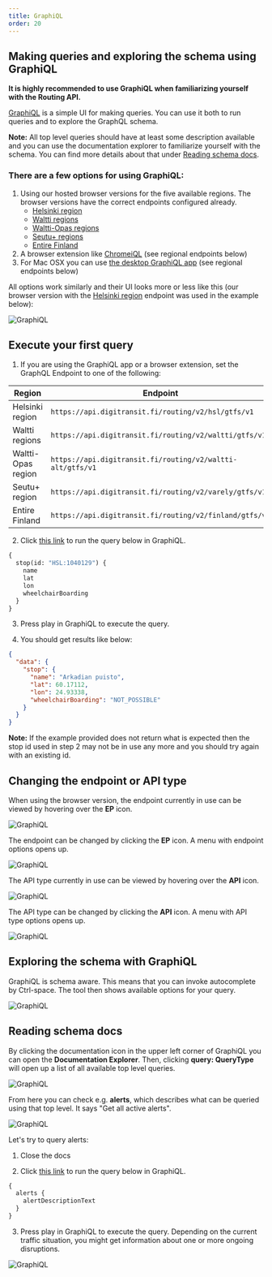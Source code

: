 ```yaml
---
title: GraphiQL
order: 20
---
```


## Making queries and exploring the schema using GraphiQL

**It is highly recommended to use GraphiQL when familiarizing yourself with the Routing API.**

[GraphiQL](https://github.com/graphql/graphiql) is a simple UI for making queries. You can use it both to run queries and to explore the GraphQL schema.

**Note:** All top level queries should have at least some description available and you can use the documentation explorer to familiarize yourself with the schema. You can find more details about that under [Reading schema docs](#reading-schema-docs).

### There are a few options for using GraphiQL:

1. Using our hosted browser versions for the five available regions. The browser versions have the correct endpoints configured already.
   * [Helsinki region](https://api.digitransit.fi/graphiql/hsl)
   * [Waltti regions](https://api.digitransit.fi/graphiql/waltti)
   * [Waltti-Opas regions](https://api.digitransit.fi/graphiql/waltti-alt)
   * [Seutu+ regions](https://api.digitransit.fi/graphiql/varely)
   * [Entire Finland](https://api.digitransit.fi/graphiql/finland)
2. A browser extension like [ChromeiQL](https://chrome.google.com/webstore/detail/chromeiql/fkkiamalmpiidkljmicmjfbieiclmeij) (see regional endpoints below)
3. For Mac OSX you can use [the desktop GraphiQL app](https://github.com/skevy/graphiql-app) (see regional endpoints below)

All options work similarly and their UI looks more or less like this (our browser version with the [Helsinki region](https://api.digitransit.fi/graphiql/hsl) endpoint was used in the example below):

![GraphiQL](./GraphiQL.png)

## Execute your first query

1. If you are using the GraphiQL app or a browser extension, set the GraphQL Endpoint to one of the following:

| Region              | Endpoint                                                                 |
|---------------------|--------------------------------------------------------------------------|
| Helsinki region     | `https://api.digitransit.fi/routing/v2/hsl/gtfs/v1`        |
| Waltti regions      | `https://api.digitransit.fi/routing/v2/waltti/gtfs/v1`     |
| Waltti-Opas region  | `https://api.digitransit.fi/routing/v2/waltti-alt/gtfs/v1` |
| Seutu+ region       | `https://api.digitransit.fi/routing/v2/varely/gtfs/v1`     |
| Entire Finland      | `https://api.digitransit.fi/routing/v2/finland/gtfs/v1`    |

2. Click [this link](https://api.digitransit.fi/graphiql/hsl?query=%7B%0A%20%20stop(id%3A%20%22HSL%3A1040129%22)%20%7B%0A%20%20%20%20name%0A%20%20%20%20lat%0A%20%20%20%20lon%0A%20%20%20%20wheelchairBoarding%0A%20%20%7D%0A%7D) to run the query below in GraphiQL.

```graphql
{
  stop(id: "HSL:1040129") {
    name
    lat
    lon
    wheelchairBoarding
  }
}
```

3. Press play in GraphiQL to execute the query.

4. You should get results like below:

```json
{
  "data": {
    "stop": {
      "name": "Arkadian puisto",
      "lat": 60.17112,
      "lon": 24.93338,
      "wheelchairBoarding": "NOT_POSSIBLE"
    }
  }
}
```
**Note:** If the example provided does not return what is expected then the stop id used in step 2 may not be in use any more and you should try again with an existing id.

## Changing the endpoint or API type

When using the browser version, the endpoint currently in use can be viewed by hovering over the **EP** icon.

![GraphiQL](./GraphiQL-endpoint-hovering.png)

The endpoint can be changed by clicking the **EP** icon. A menu with endpoint options opens up.

![GraphiQL](./GraphiQL-endpoint.png)

The API type currently in use can be viewed by hovering over the **API** icon.

![GraphiQL](./GraphiQL-api-hovering.png)

The API type can be changed by clicking the **API** icon. A menu with API type options opens up.

![GraphiQL](./GraphiQL-api.png)

## Exploring the schema with GraphiQL

GraphiQL is schema aware. This means that you can invoke autocomplete by Ctrl-space. The tool then shows available options for your query.

![GraphiQL](./GraphiQL-autocomplete.png)

## Reading schema docs

By clicking the documentation icon in the upper left corner of GraphiQL you can open the **Documentation Explorer**. Then, clicking **query: QueryType** will open up a list of all available top level queries.

![GraphiQL](./GraphiQL-docs.png)

From here you can check e.g. **alerts**, which describes what can be queried using that top level. It says "Get all active alerts".

![GraphiQL](./GraphiQL-alerts.png)

Let's try to query alerts:

1. Close the docs

2. Click [this link](https://api.digitransit.fi/graphiql/hsl?query=%7B%0A%20%20alerts%20%7B%0A%20%20%20%20alertDescriptionText%0A%20%20%7D%0A%7D) to run the query below in GraphiQL.

```graphql
{
  alerts {
    alertDescriptionText
  }
}
```

3. Press play in GraphiQL to execute the query. Depending on the current traffic situation, you might get information about one or more ongoing disruptions.

![GraphiQL](./GraphiQL-alerts-results.png)
